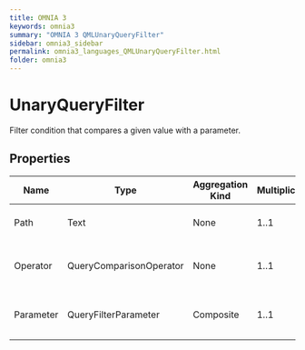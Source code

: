 ```yaml
---
title: OMNIA 3
keywords: omnia3
summary: "OMNIA 3 QMLUnaryQueryFilter"
sidebar: omnia3_sidebar
permalink: omnia3_languages_QMLUnaryQueryFilter.html
folder: omnia3
---
```


# UnaryQueryFilter
Filter condition that compares a given value with a parameter.
## Properties

| Name | Type | Aggregation Kind | Multiplicity | Length | Description |
| --------- | --------- | --------- | --------- | --------- | --------- |
| Path | Text | None | 1..1 | None | Path to the property to filter. |
| Operator | QueryComparisonOperator | None | 1..1 | None | Comparison operator to apply to the condition. |
| Parameter | QueryFilterParameter | Composite | 1..1 | None | Parameter to receive the value to filter by. |


